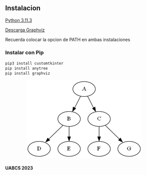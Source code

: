 ## Instalacion

[Python 3.11.3](https://www.python.org/ftp/python/3.11.3/python-3.11.3-amd64.exe)

[Descarga Graphviz](https://gitlab.com/api/v4/projects/4207231/packages/generic/graphviz-releases/8.0.3/windows_10_cmake_Release_graphviz-install-8.0.3-win64.exe)

Recuerda colocar la opcion de PATH en ambas instalaciones


### Instalar con Pip
```
pip3 install customtkinter
pip install anytree
pip install graphviz
```

<div align="center"> 
  <img src="arbol.png">
</div>


#### UABCS 2023
